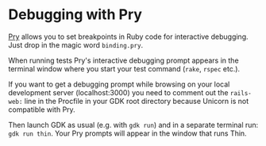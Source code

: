 # Debugging with Pry

[Pry](http://pryrepl.org/) allows you to set breakpoints in Ruby code
for interactive debugging. Just drop in the magic word `binding.pry`.

When running tests Pry's interactive debugging prompt appears in the
terminal window where you start your test command (`rake`, `rspec`
etc.).

If you want to get a debugging prompt while browsing on your local
development server (localhost:3000) you need to comment out the
`rails-web:` line in the Procfile in your GDK root directory because
Unicorn is not compatible with Pry.

Then launch GDK as usual (e.g. with `gdk run`) and in a separate
terminal run: `gdk run thin`. Your Pry prompts will appear in the window
that runs Thin.
